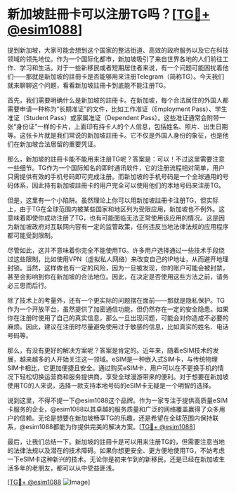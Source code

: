 # 新加坡註冊卡可以注册TG吗？[[TG💪+ @esim1088](https://t.me/s/esim1088)]

提到新加坡，大家可能会想到这个国家的整洁街道、高效的政府服务以及它在科技领域的领先地位。作为一个国际化都市，新加坡吸引了来自世界各地的人们前往工作、学习和生活。对于一些新移民或者短期居住者来说，有一个问题可能困扰着他们——那就是新加坡的註冊卡是否能够用来注册Telegram（简称TG）。今天我们就来聊聊这个问题，看看新加坡註冊卡到底能不能注册TG。

首先，我们需要明确什么是新加坡的註冊卡。在新加坡，每个合法居住的外国人都需要申请一种称为“长期准证”的文件，比如工作准证（Employment Pass）、学生准证（Student Pass）或家属准证（Dependent Pass）。这些准证通常会附带一张“身份证”一样的卡片，上面印有持卡人的个人信息，包括姓名、照片、出生日期等。这张卡片就是我们常说的新加坡註冊卡。它不仅是外国人身份的象征，也是他们在新加坡合法居留的重要凭证。

那么，新加坡的註冊卡能不能用来注册TG呢？答案是：可以！不过这里需要注意一些细节。TG作为一个国际知名的即时通讯软件，它的注册流程相对简单，用户只需提供有效的手机号码即可完成注册。而新加坡的手机号码是一个全球通用的号码体系，因此持有新加坡註冊卡的用户完全可以使用他们的本地号码来注册TG。

但是，这里有一个小陷阱。虽然理论上你可以用新加坡註冊卡注册TG，但实际上，由于TG在全球范围内被某些国家和地区列为受限应用，新加坡也不例外。这意味着即使你成功注册了TG，也有可能面临无法正常使用该应用的情况。这是因为新加坡政府对互联网内容有一定的监管政策，任何违反当地法律法规的应用程序都可能受到限制。

尽管如此，这并不意味着你完全不能使用TG。许多用户选择通过一些技术手段绕过这些限制，比如使用VPN（虚拟私人网络）来改变自己的IP地址，从而避开地理封锁。当然，这样做也有一定的风险，因为一旦被发现，你的账户可能会被封禁，甚至会影响到你在新加坡的合法地位。因此，在决定是否使用这些方法之前，请务必三思而后行。

除了技术上的考量外，还有一个更实际的问题摆在面前——那就是隐私保护。TG作为一个开放平台，虽然提供了加密通信功能，但仍然存在一定的安全隐患。如果你在注册时使用了自己的真实信息，那么一旦出现问题，可能会对你造成不必要的麻烦。因此，建议在注册时尽量避免使用过于敏感的信息，比如真实的姓名、电话号码等。

那么，有没有更好的解决方案呢？答案是肯定的。近年来，随着eSIM技术的发展，越来越多的人开始关注这一领域。eSIM是一种嵌入式SIM卡，与传统物理SIM卡相比，它更加便捷且安全。通过购买eSIM卡，用户可以在不更换手机的情况下轻松切换运营商和服务提供商，享受全球漫游带来的便利。对于想要在新加坡使用TG的人来说，选择一款支持本地号码的eSIM卡无疑是一个明智的选择。

说到这里，不得不提一下@esim1088这个品牌。作为一家专注于提供高质量eSIM卡服务的企业，@esim1088以其卓越的服务质量和广泛的网络覆盖赢得了众多用户的信赖。无论是想要在新加坡畅享TG的乐趣，还是希望在全球范围内保持联系，@esim1088都能为你提供完美的解决方案。[[TG💪+ @esim1088](https://t.me/s/esim1088)]

最后，让我们总结一下。新加坡的註冊卡是可以用来注册TG的，但需要注意当地的法律法规以及潜在的技术障碍。如果你想更安全、更方便地使用TG，不妨考虑一下eSIM卡这种新兴的技术。无论你是初来乍到的新移民，还是已经在新加坡生活多年的老朋友，都可以从中受益匪浅。

[[TG💪+ @esim1088](https://t.me/s/esim1088) ![Image](https://i.postimg.cc/4NQfJmqS/Snipaste-2025-05-13-00-14-12.png)]